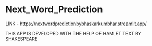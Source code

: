 # Next_Word_Prediction

LINK - https://nextwordpredictionbybhaskarkumbhar.streamlit.app/

THIS APP IS DEVELOPED WITH THE HELP OF HAMLET TEXT BY SHAKESPEARE
